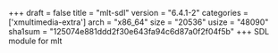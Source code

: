 +++
draft = false
title = "mlt-sdl"
version = "6.4.1-2"
categories = ['xmultimedia-extra']
arch = "x86_64"
size = "20536"
usize = "48090"
sha1sum = "125074e881ddd2f30e643fa94c6d87a0f2f04f5b"
+++
SDL module for mlt
